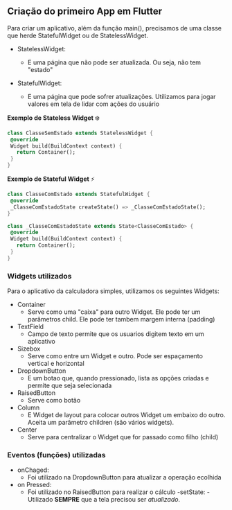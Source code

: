## Criação do primeiro App em Flutter 

Para criar um aplicativo, além da função main(), precisamos de uma classe que herde StatefulWidget ou de StatelessWidget.
 - StatelessWidget:
    - E uma página que não pode ser atualizada. Ou seja, não tem "estado"
  
  - StatefulWidget:
      - E uma página que pode sofrer atualizações. Utilizamos para jogar valores em tela de lidar com ações do usuário
      
 **Exemplo de Stateless Widget** :snowflake:
 ```dart
 class ClasseSemEstado extends StatelessWidget {
  @override
  Widget build(BuildContext context) {
    return Container();
  }
}
 ```
 
 **Exemplo de Stateful Widget** :zap:
 ```dart
 class ClasseComEstado extends StatefulWidget {
  @override
  _ClasseComEstadoState createState() => _ClasseComEstadoState();
}

class _ClasseComEstadoState extends State<ClasseComEstado> {
  @override
  Widget build(BuildContext context) {
    return Container();
  }
}
 ```
 
 ### Widgets utilizados
 
 Para o aplicativo da calculadora simples, utilizamos os seguintes Widgets:
  - Container
     - Serve como uma "caixa" para outro Widget. Ele pode ter um parâmetros child. Ele pode ter tambem margem interna (padding)
  - TextField
     - Campo de texto permite que os usuarios digitem texto em um aplicativo
  - Sizebox
     - Serve como entre um Widget e outro. Pode ser espaçamento vertical e horizontal
  - DropdownButton
      - E um botao que, quando pressionado, lista as opções criadas e permite que seja selecionada
  - RaisedButton
      - Serve como botão
  - Column
      - E Widget de layout para colocar outros Widget um embaixo do outro. Aceita um parâmetro children (são vários widgets).
  - Center
      - Serve para centralizar o Widget que for passado como filho (child)
      
 ### Eventos (funções) utilizadas
 
  - onChaged:
    - Foi utilizado na DropdownButton para atualizar a operação ecolhida
  - on Pressed:
    - Foi utilizado no RaisedButton para realizar o cálculo
  -setState:
     -Utilizado **SEMPRE** que a tela precisou ser *atualizado*. 
      
 
 
